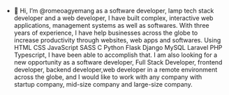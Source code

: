 - 👋 Hi, I’m @romeoagyemang as a software developer, lamp tech stack developer and a web developer, I have built complex, interactive web applications, management systems as well as softwares. With three years of experience, I have help businesses across the globe to increase productivity through websites, web apps and softwares. 
Using HTML CSS JavaScript SASS C Python Flask Django MySQL Laravel PHP Typescript, I have been able to accomplish that.
I am also looking for a new opportunity as a software developer, Full Stack Developer, frontend developer, backend developer,web developer in a remote environment across the globe, and I would like to work with any company with startup company, mid-size company and large-size company.

<!---
romeoagyemang/romeoagyemang is a ✨ special ✨ repository because its `README.md` (this file) appears on your GitHub profile.
You can click the Preview link to take a look at your changes.
--->




